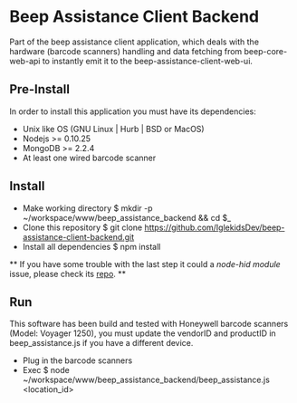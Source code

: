Beep Assistance Client Backend
==============================

Part of the beep assistance client application, which deals with the hardware (barcode scanners) handling and data fetching from beep-core-web-api to instantly emit it to the beep-assistance-client-web-ui.

Pre-Install
-----------

In order to install this application you must have its dependencies:
* Unix like OS (GNU Linux | Hurb | BSD or MacOS) 
* Nodejs 	>= 0.10.25
* MongoDB >= 2.2.4
* At least one wired barcode scanner

Install
-------

* Make working directory
	$ mkdir -p ~/workspace/www/beep_assistance_backend && cd $_
* Clone this repository
	$ git clone https://github.com/IglekidsDev/beep-assistance-client-backend.git
* Install all dependencies
	$ npm install

** If you have some trouble with the last step it could a *node-hid module* issue, please check its [repo](https://github.com/node-hid/node-hid). **

Run
---

This software has been build and tested with Honeywell barcode scanners (Model: Voyager 1250), you must update the vendorID and productID in beep_assistance.js if you have a different device.

* Plug in the barcode scanners
* Exec
	$ node ~/workspace/www/beep_assistance_backend/beep_assistance.js \<location_id\>